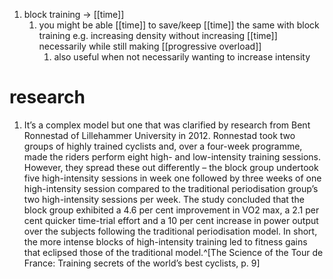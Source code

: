 1. block training → [[time]]
	1. you might be able [[time]] to save/keep [[time]] the same with block training e.g. increasing density without increasing [[time]] necessarily while still making [[progressive overload]]
		1. also useful when not necessarily wanting to increase intensity

# research
1. It’s a complex model but one that was clarified by research from Bent Ronnestad of Lillehammer University in 2012. Ronnestad took two groups of highly trained cyclists and, over a four-week programme, made the riders perform eight high- and low-intensity training sessions. However, they spread these out differently – the block group undertook five high-intensity sessions in week one followed by three weeks of one high-intensity session compared to the traditional periodisation group’s two high-intensity sessions per week. The study concluded that the block group exhibited a 4.6 per cent improvement in VO2 max, a 2.1 per cent quicker time-trial effort and a 10 per cent increase in power output over the subjects following the traditional periodisation model. In short, the more intense blocks of high-intensity training led to fitness gains that eclipsed those of the traditional model.^[The Science of the Tour de France: Training secrets of the world’s best cyclists, p. 9]